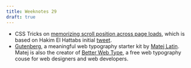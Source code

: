 ```yaml
---
title: Weeknotes 29
draft: true
---
```

- CSS Tricks on [memorizing scroll position across page loads](https://css-tricks.com/memorize-scroll-position-across-page-loads/), which is based on Hakim El Hattabs initial [tweet](https://twitter.com/hakimel/status/1262337065670316033).
- [Gutenberg](https://matejlatin.github.io/Gutenberg/), a meaningful web typography starter kit by [Matej Latin](https://matejlatin.co.uk). Matej is also the creator of [Better Web Type](https://betterwebtype.com), a free web typography couse for web designers and web developers.
